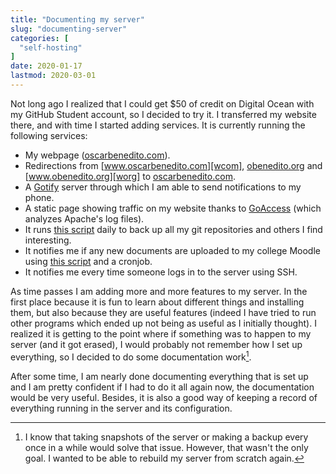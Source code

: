 ```yaml
---
title: "Documenting my server"
slug: "documenting-server"
categories: [
  "self-hosting"
]
date: 2020-01-17
lastmod: 2020-03-01
---
```


Not long ago I realized that I could get $50 of credit on Digital Ocean with my
GitHub Student account, so I decided to try it. I transferred my website there,
and with time I started adding services. It is currently running the following
services:

- My webpage ([oscarbenedito.com][com]).
- Redirections from [www.oscarbenedito.com][wcom], [obenedito.org][org] and
  [www.obenedito.org][worg] to [oscarbenedito.com][com].
- A [Gotify][g] server through which I am able to send notifications to my
  phone.
- A static page showing traffic on my website thanks to [GoAccess][ga] (which
  analyzes Apache's log files).
- It runs [this script][gb] daily to back up all my git repositories and others
  I find interesting.
- It notifies me if any new documents are uploaded to my college Moodle using
  [this script][aun] and a cronjob.
- It notifies me every time someone logs in to the server using SSH.

As time passes I am adding more and more features to my server. In the first
place because it is fun to learn about different things and installing them, but
also because they are useful features (indeed I have tried to run other programs
which ended up not being as useful as I initially thought). I realized it is
getting to the point where if something was to happen to my server (and it got
erased), I would probably not remember how I set up everything, so I decided to
do some documentation work[^backup].

[^backup]: I know that taking snapshots of the server or making a backup every
  once in a while would solve that issue. However, that wasn't the only goal. I
  wanted to be able to rebuild my server from scratch again.

After some time, I am nearly done documenting everything that is set up and I am
pretty confident if I had to do it all again now, the documentation would be
very useful. Besides, it is also a good way of keeping a record of everything
running in the server and its configuration.


[com]: <https://oscarbenedito.com>
[wcom]: <https://www.oscarbenedito.com>
[org]: <https://obenedito.org>
[worg]: <https://www.obenedito.org>
[g]: <https://gotify.net/> "Gotify"
[ga]: <https://goaccess.io/> "GoAccess"
[gb]: <https://git.oscarbenedito.com/git-backup/> "Git Backup — git.oscarbenedito.com"
[aun]: <https://git.oscarbenedito.com/scripts/file/atenea-updates-notifications.py.html> "Atenea Updates Notifications — git.oscarbenedito.com"
